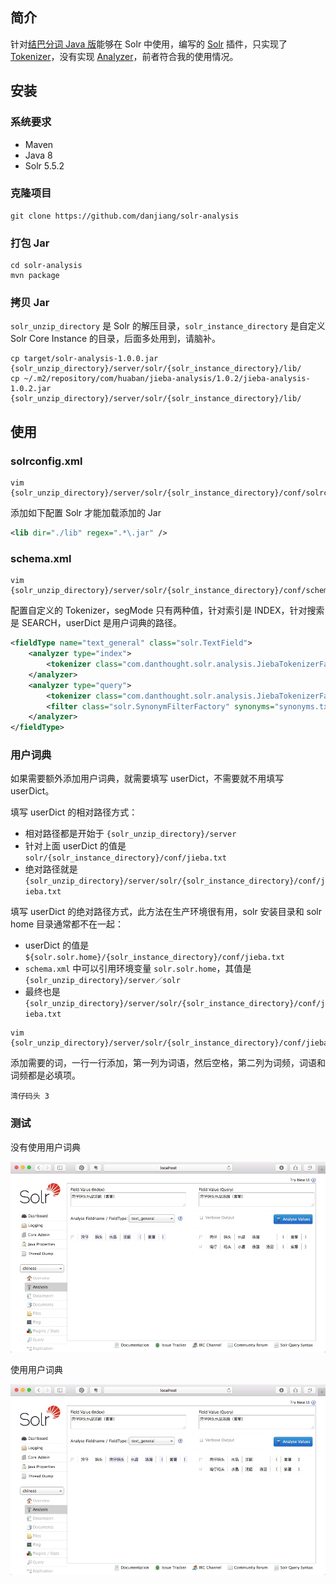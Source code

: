 ## 简介

针对[结巴分词 Java 版](https://github.com/huaban/jieba-analysis)能够在 Solr 中使用，编写的 [Solr](http://lucene.apache.org/solr/) 插件，只实现了 [Tokenizer](https://cwiki.apache.org/confluence/display/solr/About+Tokenizers)，没有实现 [Analyzer](https://cwiki.apache.org/confluence/display/solr/Analyzers)，前者符合我的使用情况。

## 安装

### 系统要求

* Maven
* Java 8
* Solr 5.5.2

### 克隆项目

```
git clone https://github.com/danjiang/solr-analysis
```

### 打包 Jar

```
cd solr-analysis
mvn package
```

### 拷贝 Jar

`solr_unzip_directory` 是 Solr 的解压目录，`solr_instance_directory` 是自定义 Solr Core Instance 的目录，后面多处用到，请脑补。

```
cp target/solr-analysis-1.0.0.jar {solr_unzip_directory}/server/solr/{solr_instance_directory}/lib/
cp ~/.m2/repository/com/huaban/jieba-analysis/1.0.2/jieba-analysis-1.0.2.jar  {solr_unzip_directory}/server/solr/{solr_instance_directory}/lib/
```

## 使用

### solrconfig.xml

```
vim {solr_unzip_directory}/server/solr/{solr_instance_directory}/conf/solrconfig.xml
```

添加如下配置 Solr 才能加载添加的 Jar

```xml
<lib dir="./lib" regex=".*\.jar" />
```

### schema.xml

```
vim {solr_unzip_directory}/server/solr/{solr_instance_directory}/conf/schema.xml
```

配置自定义的 Tokenizer，segMode 只有两种值，针对索引是 INDEX，针对搜索是 SEARCH，userDict 是用户词典的路径。

```xml
<fieldType name="text_general" class="solr.TextField">
    <analyzer type="index">
        <tokenizer class="com.danthought.solr.analysis.JiebaTokenizerFactory" segMode="INDEX" userDict="solr/{solr_instance_directory}/conf/jieba.txt" />
    </analyzer>
    <analyzer type="query">
        <tokenizer class="com.danthought.solr.analysis.JiebaTokenizerFactory" segMode="SEARCH" userDict="solr/{solr_instance_directory}/conf/jieba.txt" />
        <filter class="solr.SynonymFilterFactory" synonyms="synonyms.txt" ignoreCase="true" expand="true"/>
    </analyzer>
</fieldType>
```

### 用户词典

如果需要额外添加用户词典，就需要填写 userDict，不需要就不用填写 userDict。

填写 userDict 的相对路径方式：

* 相对路径都是开始于 `{solr_unzip_directory}/server`
* 针对上面 userDict 的值是 `solr/{solr_instance_directory}/conf/jieba.txt`
* 绝对路径就是 `{solr_unzip_directory}/server/solr/{solr_instance_directory}/conf/jieba.txt`

填写 userDict 的绝对路径方式，此方法在生产环境很有用，solr 安装目录和 solr home 目录通常都不在一起：

* userDict 的值是 `${solr.solr.home}/{solr_instance_directory}/conf/jieba.txt`
* `schema.xml` 中可以引用环境变量 `solr.solr.home`，其值是 `{solr_unzip_directory}/server／solr`
* 最终也是 `{solr_unzip_directory}/server/solr/{solr_instance_directory}/conf/jieba.txt`


```
vim {solr_unzip_directory}/server/solr/{solr_instance_directory}/conf/jieba.txt
```

添加需要的词，一行一行添加，第一列为词语，然后空格，第二列为词频，词语和词频都是必填项。

```
湾仔码头 3
```

### 测试

没有使用用户词典

![结巴分词没有使用用户词典](jieba-without-userdict.jpg?raw=true "结巴分词没有使用用户词典")

使用用户词典

![结巴分词使用用户词典](jieba-with-userdict.jpg?raw=true "结巴分词使用用户词典")
